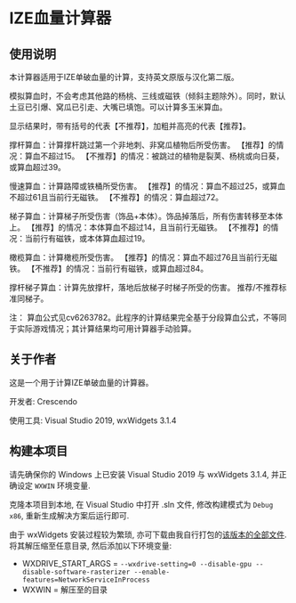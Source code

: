# IZE血量计算器
 
 
## 使用说明

本计算器适用于IZE单破血量的计算，支持英文原版与汉化第二版。

模拟算血时，不会考虑其他路的杨桃、三线或磁铁（倾斜主题除外）。同时，默认土豆已引爆、窝瓜已引走、大嘴已填饱。可以计算多玉米算血。

显示结果时，带有括号的代表【不推荐】，加粗并高亮的代表【推荐】。

撑杆算血：计算撑杆跳过第一个非地刺、非窝瓜植物后所受伤害。
【推荐】的情况：算血不超过15。
【不推荐】的情况：被跳过的植物是裂荚、杨桃或向日葵，或算血超过39。

慢速算血：计算路障或铁桶所受伤害。
【推荐】的情况：算血不超过25，或算血不超过61且当前行无磁铁。
【不推荐】的情况：算血超过72。

梯子算血：计算梯子所受伤害（饰品+本体）。饰品掉落后，所有伤害转移至本体上。
【推荐】的情况：本体算血不超过14，且当前行无磁铁。
【不推荐】的情况：当前行有磁铁，或本体算血超过19。

橄榄算血：计算橄榄所受伤害。
【推荐】的情况：算血不超过76且当前行无磁铁。
【不推荐】的情况：当前行有磁铁，或算血超过84。

撑杆梯子算血：计算先放撑杆，落地后放梯子时梯子所受的伤害。
推荐/不推荐标准同梯子。

注：
算血公式见cv6263782。此程序的计算结果完全基于分段算血公式，不等同于实际游戏情况；其计算结果均可用计算器手动验算。


## 关于作者

这是一个用于计算IZE单破血量的计算器。

开发者: Crescendo

使用工具: Visual Studio 2019, wxWidgets 3.1.4


## 构建本项目

请先确保你的 Windows 上已安装 Visual Studio 2019 与 wxWidgets 3.1.4, 并正确设定 `WXWIN` 环境变量.

克隆本项目到本地, 在 Visual Studio 中打开 .sln 文件, 修改构建模式为 `Debug x86`, 重新生成解决方案后运行即可.

由于 wxWidgets 安装过程较为繁琐, 亦可下载由我自行打包的[该版本的全部文件](https://drive.google.com/file/d/1jHZyeFmPNTIBPLFEAORByoPlzTk8iv5T/view). 将其解压缩至任意目录, 然后添加以下环境变量:
- WXDRIVE_START_ARGS = `--wxdrive-setting=0 --disable-gpu --disable-software-rasterizer --enable-features=NetworkServiceInProcess`
- WXWIN = 解压至的目录